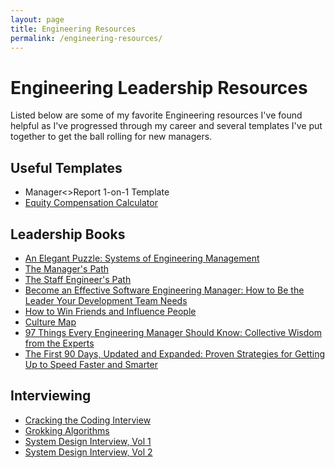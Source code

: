 ```yaml
---
layout: page
title: Engineering Resources
permalink: /engineering-resources/
---
```


# Engineering Leadership Resources

Listed below are some of my favorite Engineering resources I've found helpful as I've progressed through my career and several templates I've put together to get the ball rolling for new managers.

## Useful Templates

* Manager<>Report 1-on-1 Template
* [Equity Compensation Calculator](https://www.range.com/financial-calculators/equity-compensation-calculator)

## Leadership Books

* [An Elegant Puzzle: Systems of Engineering Management](https://amzn.to/3oEGQlv)
* [The Manager's Path](https://amzn.to/3anEIdA)
* [The Staff Engineer's Path](https://www.amazon.com/Staff-Engineers-Path-Tanya-Reilly-ebook/dp/B0BG16Y553/)
* [Become an Effective Software Engineering Manager: How to Be the Leader Your Development Team Needs](https://amzn.to/34QPw0T)
* [How to Win Friends and Influence People](https://amzn.to/3swIvL9)
* [Culture Map](https://amzn.to/3SL8J7r)
* [97 Things Every Engineering Manager Should Know: Collective Wisdom from the Experts](https://amzn.to/3FhWRH1)
* [The First 90 Days, Updated and Expanded: Proven Strategies for Getting Up to Speed Faster and Smarter](https://amzn.to/3SGaNO4)

## Interviewing

* [Cracking the Coding Interview](https://amzn.to/3zn5Ylb)
* [Grokking Algorithms](https://amzn.to/3bnYUgh)
* [System Design Interview, Vol 1](https://amzn.to/3QbjMpJ)
* [System Design Interview, Vol 2](https://amzn.to/3JuFmDx)